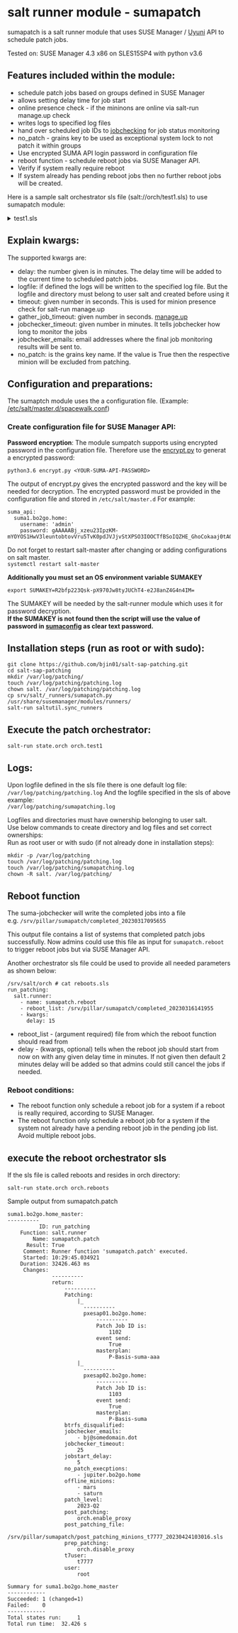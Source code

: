 # __salt runner module - sumapatch__

sumapatch is a salt runner module that uses SUSE Manager / [Uyuni](https://www.uyuni-project.org/) API to schedule patch jobs. 

Tested on: SUSE Manager 4.3 x86 on SLES15SP4 with python v3.6

## __Features included within the module:__
* schedule patch jobs based on groups defined in SUSE Manager
* allows setting delay time for job start 
* online presence check - if the mininons are online via salt-run manage.up check
* writes logs to specified log files
* hand over scheduled job IDs to [jobchecking](../../jobchecker/jobchecker.md) for job status monitoring
* no_patch - grains key to be used as exceptional system lock to not patch it within groups
* Use encrypted SUMA API login password in configuration file
* reboot function - schedule reboot jobs via SUSE Manager API.
* Verify if system really require reboot 
* If system already has pending reboot jobs then no further reboot jobs will be created.

Here is a sample salt orchestrator sls file (salt://orch/test1.sls) to use sumapatch module:
<details><summary>test1.sls</summary>

```
run_patching:
  salt.runner:
    - name: sumapatch.patch 
    - target_system: pxesap01.bo2go.home
    - groups:
      - testgrp
    - kwargs:
      delay: 5
      timeout: 3
      gather_job_timeout: 15
      logfile: /var/log/patching/sumapatching.log
      jobchecker_timeout: 20
      jobchecker_emails:
        - bj@somedomain.dot
      grains: 
        no_patch: False
      t7user: t7777
      prep_patching: orch.disable_proxy
      post_patching: orch.enable_proxy
      patch_level: 2023-Q2
```

</details>

## Explain kwargs:
The supported kwargs are:
- delay: the number given is in minutes. The delay time will be added to the current time to scheduled patch jobs.
- logfile: if defined the logs will be written to the specified log file. But the logfile and directory must belong to user salt and created before using it
- timeout: given number in seconds. This is used for minion presence check for salt-run manage.up 
- gather_job_timeout: given number in seconds. [manage.up](https://docs.saltproject.io/en/latest/ref/runners/all/salt.runners.manage.html#salt.runners.manage.up)
- jobchecker_timeout: given number in minutes. It tells jobchecker how long to monitor the jobs
- jobchecker_emails: email addresses where the final job monitoring results will be sent to.
- no_patch: is the grains key name. If the value is True then the respective minion will be excluded from patching.

## Configuration and preparations:

The sumaptch module uses the a configuration file. (Example: [/etc/salt/master.d/spacewalk.conf](../etc/salt/master.d/spacewalk.conf))

### __Create configuration file for SUSE Manager API:__

**Password encryption**:
The module sumpatch supports using encrypted password in the configuration file.
Therefore use the [encrypt.py](../encrypt.py) to generat a encrypted password:
```
python3.6 encrypt.py <YOUR-SUMA-API-PASSWORD>
```
The output of encrypt.py gives the encrypted password and the key will be needed for decryption.
The encrypted password must be provided in the configuration file and stored in ```/etc/salt/master.d```
For example:
```
suma_api:
  suma1.bo2go.home:
    username: 'admin'
    password: gAAAAABj_xzeu23IpzKM-mYOYOS1HwV3leuntobtovVru5TvK0pdJVJjvStXPSO3IOOCTfBSoIQZHE_GhoCokaaj0tAOdyzcvQ==
```
Do not forget to restart salt-master after changing or adding configurations on salt master. \
```systemctl restart salt-master```

**Additionally you must set an OS environment variable SUMAKEY**
```
export SUMAKEY=R2bfp223Qsk-pX970Jw8tyJUChT4-e2J8anZ4G4n4IM=
```
The SUMAKEY will be needed by the salt-runner module which uses it for password decryption. \
**If the SUMAKEY is not found then the script will use the value of password in [sumaconfig](../etc/salt/master.d/spacewalk.conf) as clear text password.**

## __Installation steps (run as root or with sudo):__
```
git clone https://github.com/bjin01/salt-sap-patching.git
cd salt-sap-patching
mkdir /var/log/patching/
touch /var/log/patching/patching.log
chown salt. /var/log/patching/patching.log
cp srv/salt/_runners/sumapatch.py /usr/share/susemanager/modules/runners/
salt-run saltutil.sync_runners
```

## __Execute the patch orchestrator:__
```salt-run state.orch orch.test1```

## __Logs:__
Upon logfile defined in the sls file there is one default log file: \
```/var/log/patching/patching.log```
And the logfile specified in the sls of above example: \
```/var/log/patching/sumapatching.log``` 

Logfiles and directories must have ownership belonging to user salt. \
Use below commands to create directory and log files and set correct ownerships: \
Run as root user or with sudo (if not already done in installation steps):
```
mkdir -p /var/log/patching
touch /var/log/patching/patching.log
touch /var/log/patching/sumapatching.log
chown -R salt. /var/log/patching/
```

## __Reboot function__
The suma-jobchecker will write the completed jobs into a file \
e.g. ```/srv/pillar/sumapatch/completed_20230317095655```

This output file contains a list of systems that completed patch jobs successfully.
Now admins could use this file as input for ```sumapatch.reboot``` to trigger reboot jobs but via SUSE Manager API.

Another orchestrator sls file could be used to provide all needed parameters as shown below:

```
/srv/salt/orch # cat reboots.sls 
run_patching:
  salt.runner:
    - name: sumapatch.reboot 
    - reboot_list: /srv/pillar/sumapatch/completed_20230316141955
    - kwargs:
      delay: 15
```
* reboot_list - (argument required) file from which the reboot function should read from
* delay - (kwargs, optional) tells when the reboot job should start from now on with any given delay time in minutes. If not given then default 2 minutes delay will be added so that admins could still cancel the jobs if needed.

### __Reboot conditions:__
* The reboot function only schedule a reboot job for a system if a reboot is really required, according to SUSE Manager.
* The reboot function only schedule a reboot job for a system if the system not already have a pending reboot job in the pending job list. Avoid multiple reboot jobs.

## __execute the reboot orchestrator sls__ ##
If the sls file is called reboots and resides in orch directory:
```
salt-run state.orch orch.reboots
```
Sample output from sumapatch.patch
```
suma1.bo2go.home_master:
----------
          ID: run_patching
    Function: salt.runner
        Name: sumapatch.patch
      Result: True
     Comment: Runner function 'sumapatch.patch' executed.
     Started: 10:29:45.034921
    Duration: 32426.463 ms
     Changes:   
              ----------
              return:
                  ----------
                  Patching:
                      |_
                        ----------
                        pxesap01.bo2go.home:
                            ----------
                            Patch Job ID is:
                                1102
                            event send:
                                True
                            masterplan:
                                P-Basis-suma-aaa
                      |_
                        ----------
                        pxesap02.bo2go.home:
                            ----------
                            Patch Job ID is:
                                1103
                            event send:
                                True
                            masterplan:
                                P-Basis-suma
                  btrfs_disqualified:
                  jobchecker_emails:
                      - bj@somedomain.dot
                  jobchecker_timeout:
                      25
                  jobstart_delay:
                      5
                  no_patch_execptions:
                      - jupiter.bo2go.home
                  offline_minions:
                      - mars
                      - saturn
                  patch_level:
                      2023-Q2
                  post_patching:
                      orch.enable_proxy
                  post_patching_file:
                      /srv/pillar/sumapatch/post_patching_minions_t7777_20230424103016.sls
                  prep_patching:
                      orch.disable_proxy
                  t7user:
                      t7777
                  user:
                      root

Summary for suma1.bo2go.home_master
------------
Succeeded: 1 (changed=1)
Failed:    0
------------
Total states run:     1
Total run time:  32.426 s
```